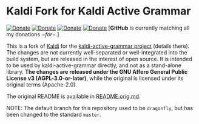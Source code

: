 Kaldi Fork for Kaldi Active Grammar
===================================

[![Donate](https://img.shields.io/badge/donate-GitHub-pink.svg)](https://github.com/sponsors/daanzu)
[![Donate](https://img.shields.io/badge/donate-Patreon-orange.svg)](https://www.patreon.com/daanzu)
[![Donate](https://img.shields.io/badge/donate-PayPal-green.svg)](https://paypal.me/daanzu)
[![Donate](https://img.shields.io/badge/preferred-GitHub-black.svg)](https://github.com/sponsors/daanzu)
[**GitHub** is currently matching all my donations $-for-$.]

This is a fork of [Kaldi](https://github.com/kaldi-asr/kaldi) for the
[kaldi-active-grammar project](https://github.com/daanzu/kaldi-active-grammar)
(details there). The changes are not currently well-separated or well-integrated
into the build system, but are released in the interest of open source. It is
intended to be used by kaldi-active-grammar directly, and not as a stand-alone
library. **The changes are released under the GNU Affero General Public License
v3 (AGPL-3.0-or-later)**, while the original is licensed under its original
terms (Apache-2.0).

The original README is available in [README.orig.md](README.orig.md).

NOTE: The default branch for this repository used to be `dragonfly`, but has
been changed to the standard `master`.
